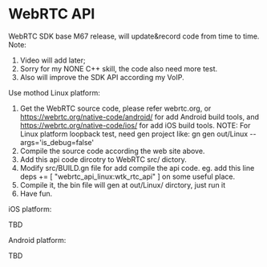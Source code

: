 # WebRTC API
WebRTC SDK base M67 release, will update&record code from time to time.
Note:
1. Video will add later;
2. Sorry for my NONE C++  skill, the code also need more test.
3. Also will improve the SDK API according my VoIP.

Use mothod
Linux platform:
1. Get the WebRTC source code, please refer webrtc.org, or 
    https://webrtc.org/native-code/android/ for add Android build tools, and
    https://webrtc.org/native-code/ios/ for add iOS build tools.
    NOTE: For Linux platform loopback test, need gen project like: gn gen out/Linux --args='is_debug=false'
2. Compile the source code according the web site above.
3. Add this api code dircotry to WebRTC src/ dictory.
4. Modify src/BUILD.gn file for add compile the api code. eg. add this line deps += [ "webrtc_api_linux:wtk_rtc_api" ] on some useful place.
5. Compile it, the bin file will gen at out/Linux/ dirctory, just run it
6. Have fun.

iOS platform:

TBD

Android platform:

TBD
